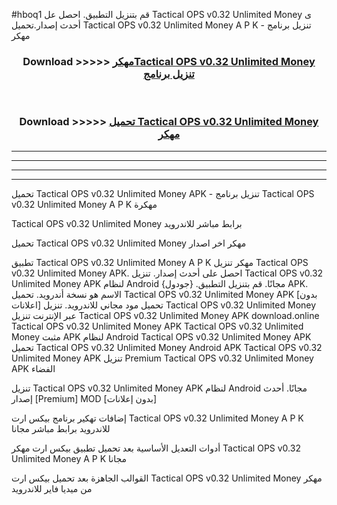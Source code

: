 #hboq1 قم بتنزيل التطبيق. احصل عل Tactical OPS v0.32 Unlimited Money  ى أحدث إصدار.تحميل Tactical OPS v0.32 Unlimited Money  A P K - تنزيل برنامج مهكر



<div align="center">
<h3>Download >>>>> <a href="https://ar-sites.web.app/?ar= Tactical OPS v0.32 Unlimited Money ">مهكرTactical OPS v0.32 Unlimited Money  تنزيل برنامج</a></h3><br>

<h3>Download >>>>> <a href="https://ar-sites.web.app/?ar= Tactical OPS v0.32 Unlimited Money ">تحميل Tactical OPS v0.32 Unlimited Money  مهكر</a></h3>
</div>


----------------------------------------------------------

----------------------------------------------------------

----------------------------------------------------------

----------------------------------------------------------


تحميل Tactical OPS v0.32 Unlimited Money  APK - تنزيل برنامج Tactical OPS v0.32 Unlimited Money  A P K مهكرة

Tactical OPS v0.32 Unlimited Money  برابط مباشر للاندرويد

تحميل Tactical OPS v0.32 Unlimited Money  مهكر اخر اصدار

تطبيق Tactical OPS v0.32 Unlimited Money  A P K مهكر
تنزيل Tactical OPS v0.32 Unlimited Money  APK. احصل على أحدث إصدار.
تنزيل Tactical OPS v0.32 Unlimited Money  APK لنظام Android مجانًا.
قم بتنزيل التطبيق. {جودول} APK. الاسم هو نسخة أندرويد.
تحميل Tactical OPS v0.32 Unlimited Money  APK [بدون اعلانات]
تحميل مود مجاني للاندرويد.
تنزيل Tactical OPS v0.32 Unlimited Money  عبر الإنترنت
تنزيل Tactical OPS v0.32 Unlimited Money  APK
download.online Tactical OPS v0.32 Unlimited Money  APK
Tactical OPS v0.32 Unlimited Money  مثبت APK لنظام Android
Tactical OPS v0.32 Unlimited Money  APK
تحميل Tactical OPS v0.32 Unlimited Money  Android APK
Tactical OPS v0.32 Unlimited Money  APK تنزيل Premium
Tactical OPS v0.32 Unlimited Money  APK الفضاء

تنزيل Tactical OPS v0.32 Unlimited Money  APK لنظام Android مجانًا. أحدث إصدار [Premium] MOD [بدون إعلانات]

إضافات تهكير برنامج بيكس ارت Tactical OPS v0.32 Unlimited Money  A P K للاندرويد برابط مباشر مجانا

أدوات التعديل الأساسية بعد تحميل تطبيق بيكس ارت مهكر Tactical OPS v0.32 Unlimited Money  A P K مجانا

القوالب الجاهزة بعد تحميل بيكس ارت Tactical OPS v0.32 Unlimited Money  مهكر من ميديا فاير للاندرويد



